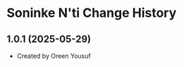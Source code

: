 Soninke N'ti Change History
====================

1.0.1 (2025-05-29)
----------------
* Created by Oreen Yousuf
